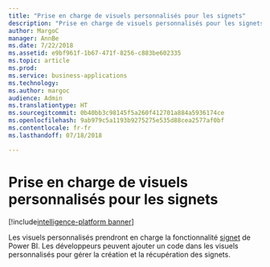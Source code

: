 ```yaml
---
title: "Prise en charge de visuels personnalisés pour les signets"
description: "Prise en charge de visuels personnalisés pour les signets"
author: MargoC
manager: AnnBe
ms.date: 7/22/2018
ms.assetid: e9bf961f-1b67-471f-8256-c883be602335
ms.topic: article
ms.prod: 
ms.service: business-applications
ms.technology: 
ms.author: margoc
audience: Admin
ms.translationtype: HT
ms.sourcegitcommit: 0b40bb3c98145f5a260f412701a884a5936174ce
ms.openlocfilehash: 9ab979c5a1193b9275275e535d88cea2577af0bf
ms.contentlocale: fr-fr
ms.lasthandoff: 07/18/2018

---
```

# <a name="custom-visual-support-for-bookmarks"></a>Prise en charge de visuels personnalisés pour les signets

[!include[intelligence-platform banner](../../includes/intelligence-platform.md)]



Les visuels personnalisés prendront en charge la fonctionnalité [signet](https://docs.microsoft.com/power-bi/desktop-bookmarks) de Power BI. Les développeurs peuvent ajouter un code dans les visuels personnalisés pour gérer la création et la récupération des signets.

